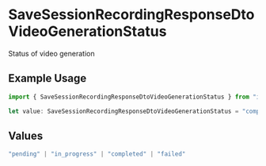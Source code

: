 # SaveSessionRecordingResponseDtoVideoGenerationStatus

Status of video generation

## Example Usage

```typescript
import { SaveSessionRecordingResponseDtoVideoGenerationStatus } from "iris-sdk/models/components";

let value: SaveSessionRecordingResponseDtoVideoGenerationStatus = "completed";
```

## Values

```typescript
"pending" | "in_progress" | "completed" | "failed"
```